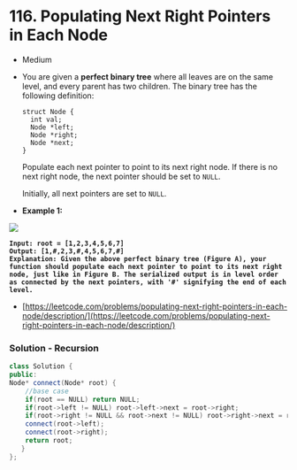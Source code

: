 # 116. Populating Next Right Pointers in Each Node

* Medium
*   You are given a **perfect binary tree** where all leaves are on the same level, and every parent has two children. The binary tree has the following definition:

    ```
    struct Node {
      int val;
      Node *left;
      Node *right;
      Node *next;
    }
    ```

    Populate each next pointer to point to its next right node. If there is no next right node, the next pointer should be set to `NULL`.

    Initially, all next pointers are set to `NULL`.
* **Example 1:**

![](https://assets.leetcode.com/uploads/2019/02/14/116\_sample.png)

<pre><code><strong>Input: root = [1,2,3,4,5,6,7]
</strong><strong>Output: [1,#,2,3,#,4,5,6,7,#]
</strong><strong>Explanation: Given the above perfect binary tree (Figure A), your function should populate each next pointer to point to its next right node, just like in Figure B. The serialized output is in level order as connected by the next pointers, with '#' signifying the end of each level.
</strong></code></pre>

* [https://leetcode.com/problems/populating-next-right-pointers-in-each-node/description/](https://leetcode.com/problems/populating-next-right-pointers-in-each-node/description/)

### Solution - Recursion

```cpp
class Solution {
public:
Node* connect(Node* root) {
    //base case
    if(root == NULL) return NULL; 
    if(root->left != NULL) root->left->next = root->right;
    if(root->right != NULL && root->next != NULL) root->right->next = root->next->left;
    connect(root->left);
    connect(root->right);
    return root;
   }
};
```



